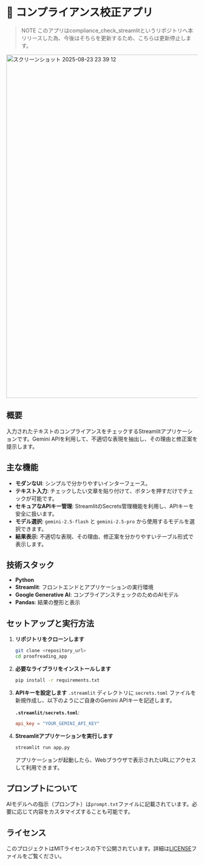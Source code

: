 # 📝 コンプライアンス校正アプリ
> NOTE
> このアプリはcompliance_check_streamlitというリポジトリへ本リリースした為、今後はそちらを更新するため、こちらは更新停止します。
<img width="1799" height="904" alt="スクリーンショット 2025-08-23 23 39 12" src="https://github.com/user-attachments/assets/e81783c9-0cb4-4c9e-a884-75914d7b8443" />

## 概要

入力されたテキストのコンプライアンスをチェックするStreamlitアプリケーションです。Gemini APIを利用して、不適切な表現を抽出し、その理由と修正案を提示します。

## 主な機能

- **モダンなUI**: シンプルで分かりやすいインターフェース。
- **テキスト入力**: チェックしたい文章を貼り付けて、ボタンを押すだけでチェックが可能です。
- **セキュアなAPIキー管理**: StreamlitのSecrets管理機能を利用し、APIキーを安全に扱います。
- **モデル選択**: `gemini-2.5-flash` と `gemini-2.5-pro` から使用するモデルを選択できます。       
- **結果表示**: 不適切な表現、その理由、修正案を分かりやすいテーブル形式で表示します。

## 技術スタック

- **Python**
- **Streamlit**: フロントエンドとアプリケーションの実行環境
- **Google Generative AI**: コンプライアンスチェックのためのAIモデル
- **Pandas**: 結果の整形と表示

## セットアップと実行方法

1. **リポジトリをクローンします**
   ```bash
   git clone <repository_url>
   cd proofreading_app
   ```

2. **必要なライブラリをインストールします**
   ```bash
   pip install -r requirements.txt
   ```

3. **APIキーを設定します**
   `.streamlit` ディレクトリに `secrets.toml` ファイルを新規作成し、以下のようにご自身のGemini APIキーを記述します。

   **`.streamlit/secrets.toml`**:
   ```toml
   api_key = "YOUR_GEMINI_API_KEY"
   ```

4. **Streamlitアプリケーションを実行します**
   ```bash
   streamlit run app.py
   ```
   アプリケーションが起動したら、Webブラウザで表示されたURLにアクセスして利用できます。

## プロンプトについて

AIモデルへの指示（プロンプト）は`prompt.txt`ファイルに記載されています。必要に応じて内容をカスタマイズすることも可能です。

## ライセンス

このプロジェクトはMITライセンスの下で公開されています。詳細は[LICENSE](LICENSE)ファイルをご覧ください。
